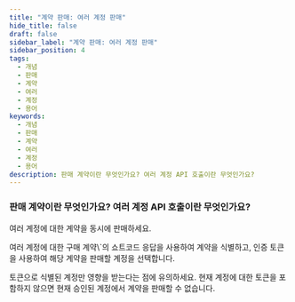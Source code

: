 ```yaml
---
title: "계약 판매: 여러 계정 판매"
hide_title: false
draft: false
sidebar_label: "계약 판매: 여러 계정 판매"
sidebar_position: 4
tags:
  - 개념
  - 판매
  - 계약
  - 여러
  - 계정
  - 용어
keywords:
  - 개념
  - 판매
  - 계약
  - 여러
  - 계정
  - 용어
description: 판매 계약이란 무엇인가요? 여러 계정 API 호출이란 무엇인가요?
---
```


### 판매 계약이란 무엇인가요? 여러 계정 API 호출이란 무엇인가요?

여러 계정에 대한 계약을 동시에 판매하세요.

여러 계정에 대한 구매 계약\\`의 쇼트코드 응답을 사용하여 계약을 식별하고, 인증 토큰을 사용하여 해당 계약을 판매할 계정을 선택합니다.

토큰으로 식별된 계정만 영향을 받는다는 점에 유의하세요. 현재 계정에 대한 토큰을 포함하지 않으면 현재 승인된 계정에서 계약을 판매할 수 없습니다.
